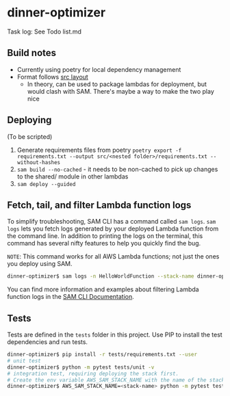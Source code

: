 # dinner-optimizer

Task log: See Todo list.md

## Build notes
- Currently using poetry for local dependency management
- Format follows [src layout](https://informediq.com/python-src-layout-for-aws-lambdas/)
  - In theory, can be used to package lambdas for deployment, but would clash with SAM. There's maybe a way to make the two play nice

## Deploying

(To be scripted)
1. Generate requirements files from poetry `poetry export -f requirements.txt --output src/<nested folder>/requirements.txt --without-hashes`
1. `sam build --no-cached` - it needs to be non-cached to pick up changes to the shared/ module in other lambdas
1. `sam deploy --guided`

## Fetch, tail, and filter Lambda function logs

To simplify troubleshooting, SAM CLI has a command called `sam logs`. `sam logs` lets you fetch logs generated by your deployed Lambda function from the command line. In addition to printing the logs on the terminal, this command has several nifty features to help you quickly find the bug.

`NOTE`: This command works for all AWS Lambda functions; not just the ones you deploy using SAM.

```bash
dinner-optimizer$ sam logs -n HelloWorldFunction --stack-name dinner-optimizer --tail
```

You can find more information and examples about filtering Lambda function logs in the [SAM CLI Documentation](https://docs.aws.amazon.com/serverless-application-model/latest/developerguide/serverless-sam-cli-logging.html).

## Tests

Tests are defined in the `tests` folder in this project. Use PIP to install the test dependencies and run tests.

```bash
dinner-optimizer$ pip install -r tests/requirements.txt --user
# unit test
dinner-optimizer$ python -m pytest tests/unit -v
# integration test, requiring deploying the stack first.
# Create the env variable AWS_SAM_STACK_NAME with the name of the stack we are testing
dinner-optimizer$ AWS_SAM_STACK_NAME=<stack-name> python -m pytest tests/integration -v
```

